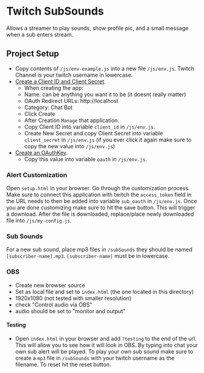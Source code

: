 # Twitch SubSounds
Allows a streamer to play sounds, show profile pic, and a small message when a sub enters stream.

## Project Setup

- Copy contents of `/js/env-example.js` into a new file `/js/env.js`. Twitch Channel is your twitch username in lowercase.
- [Create a Client ID and Client Secret](https://dev.twitch.tv/docs/authentication/register-app).
  - When creating the app:
  - Name: can be anything you want it to be (it doesnt really matter)
  - OAuth Redirect URLs: http://localhost
  - Category: Chat Bot
  - Click Create
  - After Creation `Manage` that application.
  - Copy Client ID into variable `client_id` in `/js/env.js`.
  - Create New Secret and copy Client Secret into variable `client_secret` in `/js/env.js` (if you ever click it again make sure to copy the new value into `/js/env.js`)
- [Create an OAuthKey](http://twitchapps.com/tmi/). 
  - Copy this value into variable `oauth` in `/js/env.js`.

### Alert Customization
Open `setup.html` in your browser. Go through the customization process. Make sure to connect this application with twitch
the `access_token` field in the URL needs to then be added into variable `sub_oauth` in `/js/env.js`.
Once you are done customizing make sure to hit the save button. This will trigger a download.
After the file is downloaded, replace/place newly downloaded file into `/js/my-config.js`.

### Sub Sounds
For a new sub sound, place mp3 files in `/subSounds` they should be named `[subscriber-name].mp3`.
`[subscriber-name]` must be in lowercase.

### OBS
- Create new browser source
- Set as local file and set to `index.html` (the one located in this directory)
- 1920x1080 (not tested with smaller resolution)
- check "Control audio via OBS"
- audio should be set to "monitor and output"

#### Testing
- Open `index.html` in your browser and add `?testing` to the end of the url.
This will allow you to see how it will look in OBS. By typing into chat your own sub alert will be played.
To play your own sub sound make sure to create a `mp3` file in `/subSounds` with your twitch username as the filename.
To reset hit the reset button.
